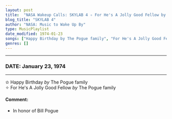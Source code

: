 ```yaml
---
layout: post
title:  "NASA Wakeup Calls: SKYLAB 4 ✧ For He's A Jolly Good Fellow by The Pogue family ✺ January 23, 1974"
blog_title: "SKYLAB 4"
author: "NASA: Music to Wake Up By"
type: MusicPlaylist
date_modified: 1974-01-23
songs: ["Happy Birthday by The Pogue family", "For He's A Jolly Good Fellow by The Pogue family"]
genres: []
---
```


----
### DATE: January 23, 1974
----
✫ Happy Birthday *by* The Pogue family    &nbsp;<br />
✧ For He's A Jolly Good Fellow *by* The Pogue family  

#### Comment:
* In honor of Bill Pogue




<br/>
<center>
	<a target="_blank"
	   href="https://twitter.com/intent/tweet?hashtags=Space,NASA,Playlist,NASAWakeupCalls,SpaceProgram&text=🚀 {{ page.author}}, '{{ page.songs.first }}' {{ page.title }}, {{ site.url }}{{ page.url }}&via=nasawakeupcalls"><i class="fab fa-twitter" title="Tweet this page" alt="Tweet this page" style="font-size: 1.3em;"></i></a>
	&nbsp; 	<i class="fas fa-user-astronaut" style="font-size: 1.5em;"></i> &nbsp;
    <a id="custom_amazon_link"
       type="amzn" search="#"
       category="popular music">
    <i class="fab fa-amazon" style="font-size: 1.3em;"></i></a>
</center>

<!-- Randomly resolve an individual entry from a song array -->
<script src="/assets/javascript/seedrandom.min.js"></script>
<script>
  var wake_me_up = ["Happy Birthday by The Pogue family", "For He's A Jolly Good Fellow by The Pogue family"];
  var prng = new Math.seedrandom();
  function randomSong() {
    song = wake_me_up[Math.floor(Math.random() * wake_me_up.length)];
    var amazon_link = document.getElementById("custom_amazon_link");
    amazon_link.setAttribute("search", song);
  }
  window.onload = randomSong();
</script>
